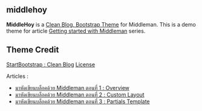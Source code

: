 middlehoy
---

**MiddleHoy** is a [Clean Blog, Bootstrap Theme](http://startbootstrap.com/template-overviews/clean-blog/) for Middleman. This is a demo theme for article [Getting started with Middleman](http://devahoy.com) series.

## Theme Credit

[StartBootstrap : Clean Blog](http://startbootstrap.com/template-overviews/clean-blog/)  [License](https://github.com/IronSummitMedia/startbootstrap/blob/gh-pages/LICENSE)

Articles :

- [มาหัดเขียนบล็อคด้วย Middleman ตอนที่ 1 : Overview](http://devahoy.com/2015/06/getting-started-with-middleman)
- [มาหัดเขียนบล็อคด้วย Middleman ตอนที่ 2 : Custom Layout](http://devahoy.com/2015/06/getting-started-with-middleman-part2)
- [มาหัดเขียนบล็อคด้วย Middleman ตอนที่ 3 : Partials Template](http://devahoy.com/2015/06/getting-started-with-middleman-part3)

